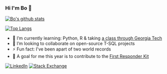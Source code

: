 ### Hi I'm Bo 👋

[![Bo's github stats](https://github-readme-stats.vercel.app/api?username=bojanderson)](https://github.com/anuraghazra/github-readme-stats)

[![Top Langs](https://github-readme-stats.vercel.app/api/top-langs/?username=bojanderson)](https://github.com/anuraghazra/github-readme-stats)

- 🌱 I’m currently learning: Python, R & taking [a class through Georgia Tech](https://omscs.gatech.edu/isye-6501-intro-analytics-modeling)
- 👯 I’m looking to collaborate on open-source T-SQL projects
- ⚡ Fun fact: I've been apart of two world records
- 🔭 A goal for me this year is to contribute to the [First Responder Kit](http://firstresponderkit.org/)

[![LinkedIn](https://img.shields.io/badge/LinkedIn--_.svg?style=social&logo=linkedin)][linkedin]
[![Stack Exchange](https://img.shields.io/stackexchange/dba/r/326972?label=StackExchange&logo=stackexchange&style=social)][se]

[se]: https://stackexchange.com/users/326972/bo-anderson
[linkedin]: https://www.linkedin.com/in/bojanderson/


<!--
**bojanderson/bojanderson** is a ✨ _special_ ✨ repository because its `README.md` (this file) appears on your GitHub profile.

Here are some ideas to get you started:

- 🔭 I’m currently working on ...
- 🌱 I’m currently learning ...
- 👯 I’m looking to collaborate on ...
- 🤔 I’m looking for help with ...
- 💬 Ask me about ...
- 📫 How to reach me: ...
- 😄 Pronouns: ...
- ⚡ Fun fact: ...
-->
